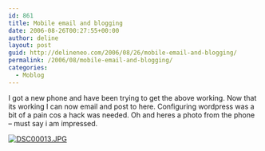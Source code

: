 ```yaml
---
id: 861
title: Mobile email and blogging
date: 2006-08-26T00:27:55+00:00
author: deline
layout: post
guid: http://delineneo.com/2006/08/26/mobile-email-and-blogging/
permalink: /2006/08/mobile-email-and-blogging/
categories:
  - Moblog
---
```

I got a new phone and have been trying to get the above working. Now that its working I can now email and post to here. Configuring wordpress was a bit of a pain cos a hack was needed. Oh and heres a photo from the phone &#8211; must say i am impressed.

<!--Mime Type of File is image/jpeg -->

<div class="">
  <a href="http://delineneo.com/wp-photos/20060825-072755-1.jpg" onclick="window.open('http://delineneo.com/wp-photos/20060825-072755-1.jpg','full_size_image','toolbar=0,scrollbars=0,location=0,status=0,menubar=0,resizable=1,height=500,width=660');return false;"><img src="http://delineneo.com/wp-photos/thumb.20060825-072755-1.jpg" alt="DSC00013.JPG" title="DSC00013.JPG" style="" class="" /></a>
</div>
